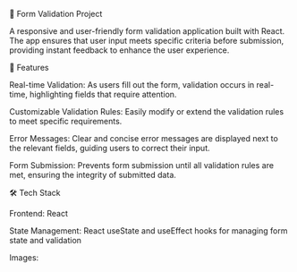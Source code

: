 📝 Form Validation Project



A responsive and user-friendly form validation application built with React. The app ensures that user input meets specific criteria before submission, providing instant feedback to enhance the user experience.





🚀 Features



Real-time Validation: As users fill out the form, validation occurs in real-time, highlighting fields that require attention.



Customizable Validation Rules: Easily modify or extend the validation rules to meet specific requirements.



Error Messages: Clear and concise error messages are displayed next to the relevant fields, guiding users to correct their input.



Form Submission: Prevents form submission until all validation rules are met, ensuring the integrity of submitted data.






🛠️ Tech Stack




Frontend: React



State Management: React useState and useEffect hooks for managing form state and validation


Images:


